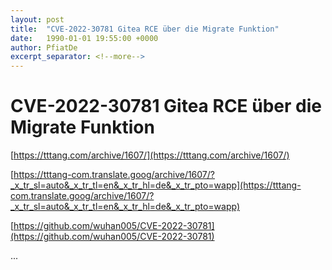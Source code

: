 ```yaml
---
layout: post
title:  "CVE-2022-30781 Gitea RCE über die Migrate Funktion"
date:   1990-01-01 19:55:00 +0000
author: PfiatDe
excerpt_separator: <!--more-->
---
```


# CVE-2022-30781 Gitea RCE über die Migrate Funktion

[https://tttang.com/archive/1607/](https://tttang.com/archive/1607/)

[https://tttang-com.translate.goog/archive/1607/?_x_tr_sl=auto&_x_tr_tl=en&_x_tr_hl=de&_x_tr_pto=wapp](https://tttang-com.translate.goog/archive/1607/?_x_tr_sl=auto&_x_tr_tl=en&_x_tr_hl=de&_x_tr_pto=wapp)

[https://github.com/wuhan005/CVE-2022-30781](https://github.com/wuhan005/CVE-2022-30781)

...
<!--more-->
